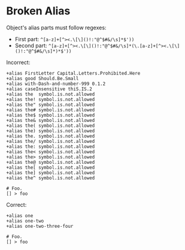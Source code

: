 # Broken Alias

Object's alias parts must follow regexes:

* First part: `^[a-z]+[^><.\[\]()!:"@^$#&/\s]*$'))`
* Second part: `^[a-z]+[^><.\[\]()!:"@^$#&/\s]*(\.[a-z]+[^><.\[\]()!:"@^$#&/\s]*)*$'))`

Incorrect:

```eo
+alias FirstLetter Capital.Letters.Prohibited.Here
+alias good Should.Be.Small
+alias with-Dash-and-number-999 0.1.2
+alias caseInsensitive thiS.IS.2
+alias the  symbol.is.not.allowed
+alias the! symbol.is.not.allowed
+alias the" symbol.is.not.allowed
+alias the# symbol.is.not.allowed
+alias the$ symbol.is.not.allowed
+alias the& symbol.is.not.allowed
+alias the( symbol.is.not.allowed
+alias the) symbol.is.not.allowed
+alias the. symbol.is.not.allowed
+alias the/ symbol.is.not.allowed
+alias the: symbol.is.not.allowed
+alias the< symbol.is.not.allowed
+alias the> symbol.is.not.allowed
+alias the@ symbol.is.not.allowed
+alias the[ symbol.is.not.allowed
+alias the] symbol.is.not.allowed
+alias the^ symbol.is.not.allowed

# Foo.
[] > foo
```

Correct:

```eo
+alias one
+alias one-two
+alias one-two-three-four

# Foo.
[] > foo
```
